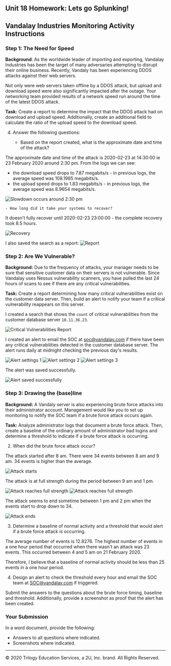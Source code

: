 ## Unit 18 Homework: Lets go Splunking!

## Vandalay Industries Monitoring Activity Instructions


### Step 1: The Need for Speed 

**Background**: As the worldwide leader of importing and exporting, Vandalay Industries has been the target of many adversaries attempting to disrupt their online business. Recently, Vandaly has been experiencing DDOS attacks against their web servers.

Not only were web servers taken offline by a DDOS attack, but upload and download speed were also significantly impacted after the outage. Your networking team provided results of a network speed run around the time of the latest DDOS attack.

**Task:** Create a report to determine the impact that the DDOS attack had on download and upload speed. Additionally, create an additional field to calculate the ratio of the upload speed to the download speed.


4. Answer the following questions:

    - Based on the report created, what is the approximate date and time of the attack?

The approximate date and time of the attack is 2020-02-23 at 14:30:00 ie 23 February 2020 around 2:30 pm.
From the logs we can see:
* the download speed drops to 7.87 megabits/s - in previous logs, the average speed was 108.1985 megabits/s.  
* the upload speed drops to 1.83 megabits/s - in previous logs, the average speed was 8.9654 megabits/s.

![Slowdown occurs around 2:30 pm](screenshots/enhanced/step1_need_for_speed.png)

    - How long did it take your systems to recover?

It doesn't fully recover until 2020-02-23 23:00:00 - the complete recovery took 8.5 hours.

![Recovery](screenshots/enhanced/step1_need_for_speed_recovery_with_captions.png)

I also saved the search as a report:
![Report](screenshots/originals/step1_need_for_speed_report.png)

### Step 2: Are We Vulnerable? 

**Background:**  Due to the frequency of attacks, your manager needs to be sure that sensitive customer data on their servers is not vulnerable. Since Vandalay uses Nessus vulnerability scanners, you have pulled the last 24 hours of scans to see if there are any critical vulnerabilities.

**Task:** Create a report determining how many critical vulnerabilities exist on the customer data server. Then, build an alert to notify your team if a critical vulnerability reappears on this server.


I created a search that shows the `count` of critical vulnerabilities from the customer database server `10.11.36.23`.

![Critical Vulnerabilities Report](screenshots/originals/step2_search.png)

I created an alert to email the SOC at soc@vandalay.com if there have been any critical vulnerabilities detected in the customer database server. The alert runs daily at midnight checking the previous day's results.

![Alert settings 1](screenshots/originals/step2_alert_part1.png)
![Alert settings 2](screenshots/originals/step2_alert_part2.png)
![Alert settings 3](screenshots/originals/step2_alert_part3.png)

The alert was saved successfully.

![Alert saved successfully](screenshots/originals/step2_alert_saved.png)



### Step 3: Drawing the (base)line

**Background:**  A Vandaly server is also experiencing brute force attacks into their administrator account. Management would like you to set up monitoring to notify the SOC team if a brute force attack occurs again.


**Task:** Analyze administrator logs that document a brute force attack. Then, create a baseline of the ordinary amount of administrator bad logins and determine a threshold to indicate if a brute force attack is occurring.

2. When did the brute force attack occur?


The attack started after 8 am. There were 34 events between 8 am and 9 am. 34 events is higher than the average.

![Attack starts](screenshots/originals/step3_attack_0.png)

The attack is at full strength during the period between 9 am and 1 pm.

![Attack reaches full strength](screenshots/originals/step3_attack_1.png)
![Attack reaches full strength](screenshots/originals/step3_attack_2.png)

The attack seems to end sometime between 1 pm and 2 pm when the events start to drop down to 34.

![Attack ends](screenshots/originals/step3_attack_3.png)

      
3. Determine a baseline of normal activity and a threshold that would alert if a brute force attack is occurring.

The average number of events is 12.8276.
The highest number of events in a one hour period that occurred when there wasn't an attack was 23 events. This occurred between 4 and 5 am on 21 February 2020.

Therefore, I believe that a baseline of normal activity should be less than 25 events in a one hour period.

4. Design an alert to check the threshold every hour and email the SOC team at SOC@vandalay.com if triggered. 

Submit the answers to the questions about the brute force timing, baseline and threshold. Additionally, provide a screenshot as proof that the alert has been created.
 
 
### Your Submission
  
In a word document, provide the following:
  - Answers to all questions where indicated. 
  - Screenshots where indicated.

---

© 2020 Trilogy Education Services, a 2U, Inc. brand. All Rights Reserved.
